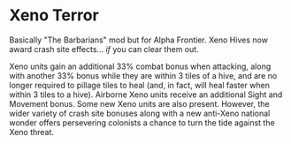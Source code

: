 # Xeno Terror
Basically "The Barbarians" mod but for Alpha Frontier. Xeno Hives now award crash site effects... *if* you can clear them out.

Xeno units gain an additional 33% combat bonus when attacking, along with another 33% bonus while they are within 3 tiles of a hive, and are no longer required to pillage tiles to heal (and, in fact, will heal faster when within 3 tiles to a hive). Airborne Xeno units receive an additional Sight and Movement bonus. Some new Xeno units are also present. However, the wider variety of crash site bonuses along with a new anti-Xeno national wonder offers persevering colonists a chance to turn the tide against the Xeno threat.